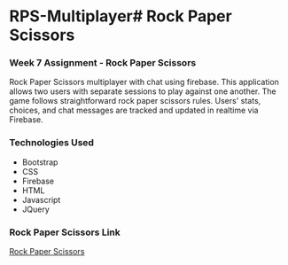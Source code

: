 # RPS-Multiplayer# Rock Paper Scissors

### Week 7 Assignment - Rock Paper Scissors
Rock Paper Scissors multiplayer with chat using firebase. This application allows two users with separate sessions to play against one another. The game follows straightforward rock paper scissors rules. Users' stats, choices, and chat messages are tracked and updated in realtime via Firebase. 

### Technologies Used
- Bootstrap
- CSS
- Firebase
- HTML
- Javascript
- JQuery

### Rock Paper Scissors Link
[Rock Paper Scissors](https://docvvk.github.io/RPS-Multiplayer/)
